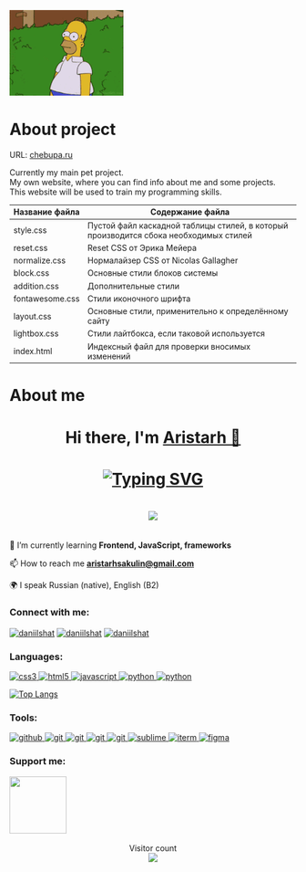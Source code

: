 <!-- # Chebupa-site -->

<img src="README_files/simpson.gif"></img>

# About project
<p>URL: <a href="https://chebupa.ru/">chebupa.ru</a><br></p>
<p>Currently my main pet project. <br>
My own website, where you can find info about me and some projects. <br>
This website will be used to train my programming skills.</p>


Название файла  | Содержание файла
----------------|----------------------
style.css       | Пустой файл каскадной таблицы стилей, в который производится сбока необходимых стилей
reset.css       | Reset CSS от Эрика Мейера
normalize.css   | Нормалайзер CSS от Nicolas Gallagher
block.css       | Основные стили блоков системы
addition.css    | Дополнительные стили
fontawesome.css | Стили иконочного шрифта
layout.css      | Основные стили, применительно к определённому сайту
lightbox.css    | Стили лайтбокса, если таковой используется
index.html      | Индексный файл для проверки вносимых изменений



# About me
 
<h1 align="center">Hi there, I'm <a href="https://chebupa.ru/" target="_blank">Aristarh 👋</a></h1>

<h1 align="center">
  <a href="https://git.io/typing-svg"><img src="https://readme-typing-svg.demolab.com?font=Fira+Code&weight=500&duration=3500&pause=1&color=20F700&center=true&vCenter=true&width=435&lines=Computer+science+student;and+a+frontend+developer" alt="Typing SVG" /></a>

  <img align="center" src="https://www.codewars.com/users/Chebupela/badges/large"></img>
</h1>


 🌱 I’m currently learning **Frontend, JavaScript, frameworks**

 📫 How to reach me **aristarhsakulin@gmail.com**

 🌍 I speak Russian (native), English (B2)

### Connect with me:
<p align="left">
<!-- telegram -->
<a href="https://t.me/chebupa" target="blank"><img align="center" src="https://raw.githubusercontent.com/daniilshat/daniilshat/2d7eafe5250314b3d422c86b35de062e0f1f5178/icons/Telegram.svg" alt="daniilshat" height="40" width="40" /></a>
<!-- VK -->
<a href="https://vk.com/chebumazh" target="blank"><img align="center" src="https://raw.githubusercontent.com/daniilshat/daniilshat/2d7eafe5250314b3d422c86b35de062e0f1f5178/icons/vk.svg" alt="daniilshat" height="40" width="40" /></a>
<!-- codepen -->
<a href="https://codepen.io/Chebupa" target="blank"><img align="center" src="https://raw.githubusercontent.com/daniilshat/daniilshat/2d7eafe5250314b3d422c86b35de062e0f1f5178/icons/codepen.svg" alt="daniilshat" height="40" width="40" /></a>
</p>

### Languages:
<p align="left"> 
<!-- CSS -->
<a href="https://www.w3schools.com/css/" target="_blank" rel="noreferrer"> <img src="https://raw.githubusercontent.com/daniilshat/daniilshat/2d7eafe5250314b3d422c86b35de062e0f1f5178/icons/CSS3.svg" alt="css3" width="40" height="40"/> </a> 
<!-- HTML -->
<a href="https://www.w3.org/html/" target="_blank" rel="noreferrer"> <img src="https://raw.githubusercontent.com/daniilshat/daniilshat/2d7eafe5250314b3d422c86b35de062e0f1f5178/icons/HTML5.svg" alt="html5" width="40" height="40"/> </a> 
<!-- js -->
<a href="https://www.javascript.com/" target="_blank" rel="noreferrer"> <img src="js.png" alt="javascript" width="40" height="40"/> </a> 
<!-- python -->
<a href="https://www.python.org" target="_blank" rel="noreferrer"> <img src="https://raw.githubusercontent.com/daniilshat/daniilshat/2d7eafe5250314b3d422c86b35de062e0f1f5178/icons/python.svg" alt="python" width="40" height="40"/> </a> 
<!-- markdown -->
<a href="https://www.markdownguide.org/basic-syntax/" target="_blank" rel="noreferrer"> <img src="https://raw.githubusercontent.com/daniilshat/daniilshat/c74242689872258d4882fe938a6257c2da710353/icons/markdown-white.svg" alt="python" width="50" height="40"/> </a> 


[![Top Langs](https://github-readme-stats.vercel.app/api/top-langs/?username=chebupa&layout=compact)](https://github.com/anuraghazra/github-readme-stats)
</p>

### Tools:
<p align="left"> 
<!-- GitHub Desktop -->
<a href="https://desktop.github.com" target="_blank" rel="noreferrer"> <img src="github-desktop.png" alt="github" width="45" height="45"/> </a> 
<!-- Git -->
<a href="https://git-scm.com/" target="_blank" rel="noreferrer"> <img src="https://raw.githubusercontent.com/daniilshat/daniilshat/2d7eafe5250314b3d422c86b35de062e0f1f5178/icons/git.svg" alt="git" width="40" height="40"/> </a> 
<!-- PyCharm -->
<a href="https://www.jetbrains.com/pycharm/" target="_blank" rel="noreferrer"> <img src="https://raw.githubusercontent.com/daniilshat/daniilshat/2583381c09497c680369e95dce7e029d93484d94/icons/PyCharm.svg" alt="git" width="40" height="40"/> </a> 
<!-- WebStorm -->
<a href="https://www.jetbrains.com/webstorm/" target="_blank" rel="noreferrer"> <img src="https://raw.githubusercontent.com/daniilshat/daniilshat/2583381c09497c680369e95dce7e029d93484d94/icons/WebStorm.svg" alt="git" width="40" height="40"/> </a> 
<!-- VS Code -->
<a href="https://code.visualstudio.com/" target="_blank" rel="noreferrer"> <img src="https://raw.githubusercontent.com/daniilshat/daniilshat/2583381c09497c680369e95dce7e029d93484d94/icons/VS-code.svg" alt="git" width="40" height="40"/> </a> 
<!-- Sublime -->
<a href="https://www.sublimetext.com/" target="_blank" rel="noreferrer"> <img src="sublime.png" alt="sublime" width="45" height="45"/> </a> 
<!-- iTerm -->
<a href="https://iterm2.com/" target="_blank" rel="noreferrer"> <img src="iterm.png" alt="iterm" width="45" height="45"/> </a> 
<!-- Figma -->
<a href="https://www.figma.com/" target="_blank" rel="noreferrer"> <img src="https://raw.githubusercontent.com/daniilshat/daniilshat/2d7eafe5250314b3d422c86b35de062e0f1f5178/icons/figma.svg" alt="figma" width="30" height="40"/> </a> 
</p>

<!-- Donate -->
### Support me:
<a href="https://www.donationalerts.com/r/chebupa">
  <img src="qr_donate.png" width="100" height="100"></img>
</a>

<!-- visitor count -->
<p align="center"> 
  Visitor count<br>
  <img src="https://profile-counter.glitch.me/chebupa/count.svg" />
</p>
